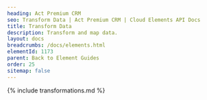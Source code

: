 ```yaml
---
heading: Act Premium CRM
seo: Transform Data | Act Premium CRM | Cloud Elements API Docs
title: Transform Data
description: Transform and map data.
layout: docs
breadcrumbs: /docs/elements.html
elementId: 1173
parent: Back to Element Guides
order: 25
sitemap: false
---
```


{% include transformations.md %}
